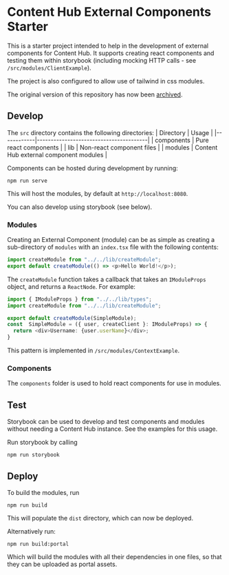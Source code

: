 # Content Hub External Components Starter

This is a starter project intended to help in the development of external components for Content Hub. It supports creating react components and testing them within storybook (including mocking HTTP calls - see `/src/modules/ClientExample`).

The project is also configured to allow use of tailwind in css modules.

The original version of this repository has now been [archived](https://github.com/nvadera-sc/Content-Hub-External-Components-Starter-v1).

## Develop

The `src` directory contains the following directories:
| Directory | Usage |
|------------|----------------------------------------|
| components | Pure react components |
| lib | Non-react component files |
| modules | Content Hub external component modules |

Components can be hosted during development by running:

```
npm run serve
```

This will host the modules, by default at `http://localhost:8080`.

You can also develop using storybook (see below).

### Modules

Creating an External Component (module) can be as simple as creating a sub-directory of `modules` with an `index.tsx` file with the following contents:

```typescript
import createModule from "../../lib/createModule";
export default createModule(() => <p>Hello World!</p>);
```

The `createModule` function takes a callback that takes an `IModuleProps` object, and returns a `ReactNode`. For example:

```typescript
import { IModuleProps } from "../../lib/types";
import createModule from "../../lib/createModule";

export default createModule(SimpleModule);
const  SimpleModule = ({ user, createClient }: IModuleProps) => {
  return <div>Username: {user.userName}</div>;
}
```

This pattern is implemented in `/src/modules/ContextExample`.

### Components

The `components` folder is used to hold react components for use in modules.

## Test

Storybook can be used to develop and test components and modules without needing a Content Hub instance. See the examples for this usage.

Run storybook by calling

```
npm run storybook
```

## Deploy

To build the modules, run

```
npm run build
```

This will populate the `dist` directory, which can now be deployed.

Alternatively run:

```
npm run build:portal
```

Which will build the modules with all their dependencies in one files, so that they can be uploaded as portal assets.

